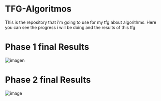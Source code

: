 # TFG-Algoritmos
This is the repository that i'm going to use for my tfg about algorithms. Here you can see the progress i will be doing and the results of this tfg

<h1> Phase 1 final Results</h1>

![imagen](https://github.com/user-attachments/assets/be22c8ef-c30c-4ec3-a018-e541d23ee274)

<h1> Phase 2 final Results</h1>

![image](https://github.com/user-attachments/assets/2c251e59-3826-46d6-bf76-7cb10cba1992)
